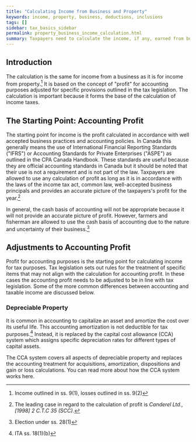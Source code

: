 ```yaml
---
title: "Calculating Income from Business and Property"
keywords: income, property, business, deductions, inclusions
tags: []
sidebar: tax_basics_sidebar
permalink: property_business_income_calculation.html
summary: Taxpayers need to calculate the income, if any, earned from business or property in the year. The calculation is based on "profit" adjusted for specific rules outlined in the tax legislation.
---
```


## Introduction ##

The calculation is the same for income from a business as it is for income from property.[^income-calculation] It is based on the concept of "profit" for accounting purposes adjusted for specific provisions outlined in the tax legislation. The calculation is important because it forms the base of the calculation of income taxes.

## The Starting Point: Accounting Profit ##

The starting point for income is the profit calculated in accordance with well accepted business practices and accounting policies. In Canada this generally means the use of International Financial Reporting Standards ("IFRS") or Accounting Standards for Private Enterprises ("ASPE") as outlined in the CPA Canada Handbook. These standards are useful because they are official accounting standards in Canada but it should be noted that their use is not a requirement and is not part of the law. Taxpayers are allowed to use any calculation of profit as long as it is in accordance with the laws of the income tax act, common law, well-accepted business principals and provides an accurate picture of the taxpayers's profit for the year.[^Canderel] 

In general, the cash basis of accounting will not be appropriate because it will not provide an accurate picture of profit. However, farmers and fisherman are allowed to use the cash basis of accounting due to the nature and uncertainty of their business.[^farmers-fisherman]

## Adjustments to Accounting Profit ##

Profit for accounting purposes is the starting point for calculating income for tax purposes. Tax legislation sets out rules for the treatment of specific items that may not align with the calculation for accounting profit. In these cases the accounting profit needs to be adjusted to be in line with tax legislation. Some of the more common differences between accounting and taxable income are discussed below.

### Depreciable Property ###

It is common in accounting to capitalize an asset and amortize the cost over its useful life. This accounting amortization is not deductible for tax purposes.[^18(1)(b)] Instead, it is replaced by the capital cost allowance (CCA) system which assigns specific depreciation rates for different types of capital assets.   

The CCA system covers all aspects of depreciable property and replaces the accounting treatment for acquisitions, amortization, dispositions and gain or loss calculations. You can read more about how the CCA system works here. 




[^income-calculation]: Income outlined in ss. 9(1), losses outlined in ss. 9(2)
[^Canderel]: The leading case in regard to the calculation of profit is *Canderel Ltd., [1998] 2 C.T.C 35 (SCC).*
[^farmers-fisherman]: Election under ss. 28(1)
[^18(1)(b)]: ITA ss. 18(1)(b)

